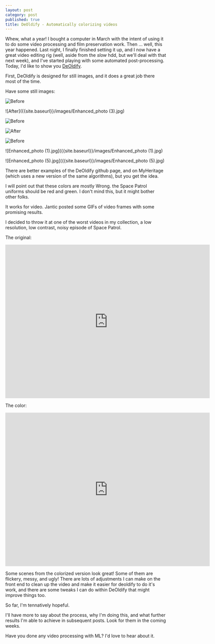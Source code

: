 ```yaml
---
layout: post
category: post
published: true
title: DeOldify - Automatically colorizing videos
---
```

Whew, what a year! I bought a computer in March with the intent of using it to do some video processing and film preservation work. Then ... well, this year happened. Last night, I finally finished setting it up, and I now have a great video editing rig (well, aside from the *slow* hdd, but we'll deal with that next week), and I've started playing with some automated post-processing. Today, I'd like to show you [DeOldify](https://github.com/jantic/DeOldify). 

First, DeOldify is designed for still images, and it does a great job there most of the time. 

Have some still images: 

![Before]({{site.baseurl}}/images/17405-1-1329762897.png)

![After]({{site.baseurl}}/images/Enhanced_photo (3).jpg)

![Before]({{site.baseurl}}/images/himmelskibet-a-trip-to-mars-1918-holger-madsen-recensione-05.jpg)

![After]({{site.baseurl}}/images/Enhanced_photo.jpg)


![Before]({{site.baseurl}}/images/SPACE-PATROL-16.jpg)

![Enhanced_photo (1).jpg]({{site.baseurl}}/images/Enhanced_photo (1).jpg)

![Enhanced_photo (5).jpg]({{site.baseurl}}/images/Enhanced_photo (5).jpg)

There are better examples of the DeOldify github page, and on MyHeritage (which uses a new version of the same algorithms), but you get the idea. 

I will point out that these colors are mostly Wrong. the Space Patrol uniforms should be red and green. I don't mind this, but it might bother other folks. 

It works for video. Jantic posted some GIFs of video frames with some promising results. 

I decided to throw it at one of the worst videos in my collection, a low resolution, low contrast, noisy episode of Space Patrol. 

The original: 

<iframe src="https://archive.org/details/space-patrol-s-01e-01-low-480x-360p/Space+Patrol+S02e15+The+Phantom+Fleet+19520412+%5BLow%2C+480x360p%5D.mp4" width="640" height="480" frameborder="0" webkitallowfullscreen="true" mozallowfullscreen="true" allowfullscreen></iframe>

The color: 

<iframe src="https://archive.org/embed/sps02e15" width="640" height="480" frameborder="0" webkitallowfullscreen="true" mozallowfullscreen="true" allowfullscreen></iframe>

Some scenes from the colorized version look great! Some of them are flickery, messy, and ugly! There are lots of adjustments I can make on the front end to clean up the video and make it easier for deoldify to do it's work, and there are some tweaks I can do within DeOldify that might improve things too. 

So far, I'm tennatively hopeful. 

I'll have more to say about the process, why I'm doing this, and what further results I'm able to achieve in subsequent posts. Look for them in the coming weeks. 

Have you done any video processing with ML? I'd love to hear about it. 
